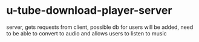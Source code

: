 # u-tube-download-player-server

server, gets requests from client, possible db for users will be added, need to be able to convert to audio and allows users to listen to music
